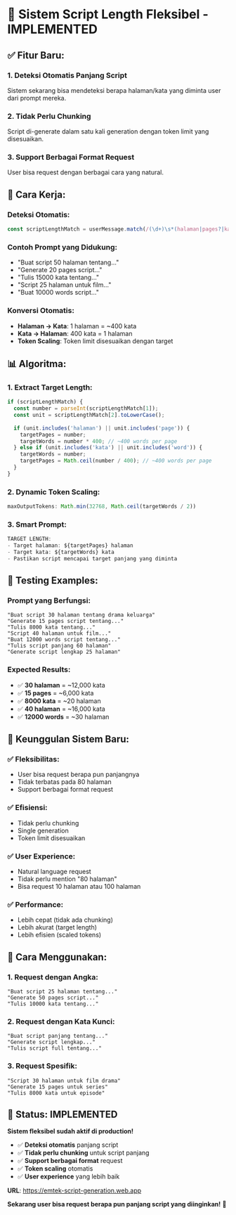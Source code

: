 # 🎯 Sistem Script Length Fleksibel - IMPLEMENTED

## ✅ **Fitur Baru:**

### **1. Deteksi Otomatis Panjang Script**
Sistem sekarang bisa mendeteksi berapa halaman/kata yang diminta user dari prompt mereka.

### **2. Tidak Perlu Chunking**
Script di-generate dalam satu kali generation dengan token limit yang disesuaikan.

### **3. Support Berbagai Format Request**
User bisa request dengan berbagai cara yang natural.

## 🔧 **Cara Kerja:**

### **Deteksi Otomatis:**
```typescript
const scriptLengthMatch = userMessage.match(/(\d+)\s*(halaman|pages?|kata|words?)/i);
```

### **Contoh Prompt yang Didukung:**
- "Buat script 50 halaman tentang..."
- "Generate 20 pages script..."
- "Tulis 15000 kata tentang..."
- "Script 25 halaman untuk film..."
- "Buat 10000 words script..."

### **Konversi Otomatis:**
- **Halaman → Kata**: 1 halaman = ~400 kata
- **Kata → Halaman**: 400 kata = 1 halaman
- **Token Scaling**: Token limit disesuaikan dengan target

## 📊 **Algoritma:**

### **1. Extract Target Length:**
```typescript
if (scriptLengthMatch) {
  const number = parseInt(scriptLengthMatch[1]);
  const unit = scriptLengthMatch[2].toLowerCase();
  
  if (unit.includes('halaman') || unit.includes('page')) {
    targetPages = number;
    targetWords = number * 400; // ~400 words per page
  } else if (unit.includes('kata') || unit.includes('word')) {
    targetWords = number;
    targetPages = Math.ceil(number / 400); // ~400 words per page
  }
}
```

### **2. Dynamic Token Scaling:**
```typescript
maxOutputTokens: Math.min(32768, Math.ceil(targetWords / 2))
```

### **3. Smart Prompt:**
```typescript
TARGET LENGTH:
- Target halaman: ${targetPages} halaman
- Target kata: ${targetWords} kata
- Pastikan script mencapai target panjang yang diminta
```

## 🧪 **Testing Examples:**

### **Prompt yang Berfungsi:**
```
"Buat script 30 halaman tentang drama keluarga"
"Generate 15 pages script tentang..."
"Tulis 8000 kata tentang..."
"Script 40 halaman untuk film..."
"Buat 12000 words script tentang..."
"Tulis script panjang 60 halaman"
"Generate script lengkap 25 halaman"
```

### **Expected Results:**
- ✅ **30 halaman** = ~12,000 kata
- ✅ **15 pages** = ~6,000 kata  
- ✅ **8000 kata** = ~20 halaman
- ✅ **40 halaman** = ~16,000 kata
- ✅ **12000 words** = ~30 halaman

## 🚀 **Keunggulan Sistem Baru:**

### **✅ Fleksibilitas:**
- User bisa request berapa pun panjangnya
- Tidak terbatas pada 80 halaman
- Support berbagai format request

### **✅ Efisiensi:**
- Tidak perlu chunking
- Single generation
- Token limit disesuaikan

### **✅ User Experience:**
- Natural language request
- Tidak perlu mention "80 halaman"
- Bisa request 10 halaman atau 100 halaman

### **✅ Performance:**
- Lebih cepat (tidak ada chunking)
- Lebih akurat (target length)
- Lebih efisien (scaled tokens)

## 📝 **Cara Menggunakan:**

### **1. Request dengan Angka:**
```
"Buat script 25 halaman tentang..."
"Generate 50 pages script..."
"Tulis 10000 kata tentang..."
```

### **2. Request dengan Kata Kunci:**
```
"Buat script panjang tentang..."
"Generate script lengkap..."
"Tulis script full tentang..."
```

### **3. Request Spesifik:**
```
"Script 30 halaman untuk film drama"
"Generate 15 pages untuk series"
"Tulis 8000 kata untuk episode"
```

## 🎉 **Status: IMPLEMENTED**

**Sistem fleksibel sudah aktif di production!**

- ✅ **Deteksi otomatis** panjang script
- ✅ **Tidak perlu chunking** untuk script panjang
- ✅ **Support berbagai format** request
- ✅ **Token scaling** otomatis
- ✅ **User experience** yang lebih baik

**URL**: https://emtek-script-generation.web.app

**Sekarang user bisa request berapa pun panjang script yang diinginkan!** 🚀
